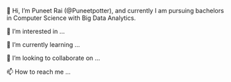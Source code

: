 👋 Hi, I’m Puneet Rai (@Puneetpotter), and currently I am pursuing bachelors in Computer Science with Big Data Analytics.

👀 I’m interested in ...

🌱 I’m currently learning ...

💞️ I’m looking to collaborate on ...

📫 How to reach me ...

<!---
Puneetpotter/Puneetpotter is a ✨ special ✨ repository because its `README.md` (this file) appears on your GitHub profile.
You can click the Preview link to take a look at your changes.
--->
